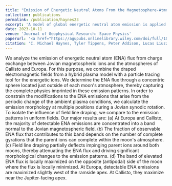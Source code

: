 ```yaml
---
title: "Emission of Energetic Neutral Atoms From the Magnetosphere-Atmosphere Interactions at Callisto and Europa"
collection: publications
permalink: /publication/haynes23
excerpt: 'A model of global energetic neutral atom emission is applied at Europa and Callisto.'
date: 2023-10-11
venue: 'Journal of Geophysical Research: Space Physics'
paperurl: '<a href="https://agupubs.onlinelibrary.wiley.com/doi/full/10.1029/2023JA031931">doi:10.1029/2023JA031931</a>'
citation: 'C. Michael Haynes, Tyler Tippens, Peter Addison, Lucas Liuzzo, Andrew R. Poppe, Sven Simon. (2023). &quot;Emission of Energetic Neutral Atoms From the Magnetosphere-Atmosphere Interactions at Callisto and Europa.&quot; <i>Journal of Geophysical Research: Space Physics</i>. 128.'
---
```


We analyze the emission of energetic neutral atom (ENA) flux from charge exchange between Jovian magnetospheric ions and the atmospheres of Callisto and Europa. For this purpose, we combine the draped electromagnetic fields from a hybrid plasma model with a particle tracing tool for the energetic ions. We determine the ENA flux through a concentric sphere located just outside of each moon's atmosphere, thereby capturing the complete physics imprinted in these emission patterns. In order to constrain the modifications to the ENA emissions that arise from the periodic change of the ambient plasma conditions, we calculate the emission morphology at multiple positions during a Jovian synodic rotation. To isolate the influence of field line draping, we compare to the emission patterns in uniform fields. Our major results are: (a) At Europa and Callisto, the majority of detectable ENA emissions are concentrated into a band normal to the Jovian magnetospheric field. (b) The fraction of observable ENA flux that contributes to this band depends on the number of complete gyrations that the parent ions can complete within the moon's atmosphere. (c) Field line draping partially deflects impinging parent ions around both moons, thereby attenuating the ENA flux and driving significant morphological changes to the emission patterns. (d) The band of elevated ENA flux is locally maximized on the opposite (antipodal) side of the moon where the flux is locally minimized. At Europa, detectable ENA emissions are maximized slightly west of the ramside apex. At Callisto, they maximize near the Jupiter-facing apex.
